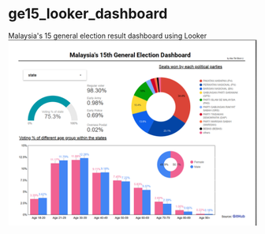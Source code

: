 # ge15_looker_dashboard
Malaysia's 15 general election result dashboard using Looker 
<img src="dashboard.png">
